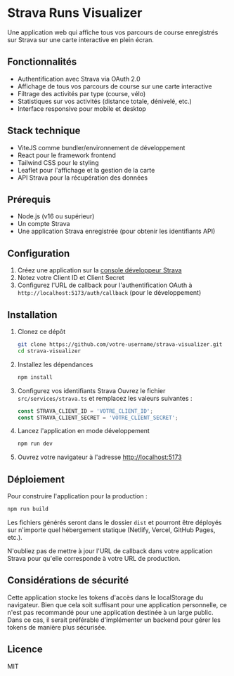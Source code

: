 # Strava Runs Visualizer

Une application web qui affiche tous vos parcours de course enregistrés sur Strava sur une carte interactive en plein écran.

## Fonctionnalités

- Authentification avec Strava via OAuth 2.0
- Affichage de tous vos parcours de course sur une carte interactive
- Filtrage des activités par type (course, vélo)
- Statistiques sur vos activités (distance totale, dénivelé, etc.)
- Interface responsive pour mobile et desktop

## Stack technique

- ViteJS comme bundler/environnement de développement
- React pour le framework frontend
- Tailwind CSS pour le styling
- Leaflet pour l'affichage et la gestion de la carte
- API Strava pour la récupération des données

## Prérequis

- Node.js (v16 ou supérieur)
- Un compte Strava
- Une application Strava enregistrée (pour obtenir les identifiants API)

## Configuration

1. Créez une application sur la [console développeur Strava](https://www.strava.com/settings/api)
2. Notez votre Client ID et Client Secret
3. Configurez l'URL de callback pour l'authentification OAuth à `http://localhost:5173/auth/callback` (pour le développement)

## Installation

1. Clonez ce dépôt
   ```bash
   git clone https://github.com/votre-username/strava-visualizer.git
   cd strava-visualizer
   ```

2. Installez les dépendances
   ```bash
   npm install
   ```

3. Configurez vos identifiants Strava
   Ouvrez le fichier `src/services/strava.ts` et remplacez les valeurs suivantes :
   ```typescript
   const STRAVA_CLIENT_ID = 'VOTRE_CLIENT_ID';
   const STRAVA_CLIENT_SECRET = 'VOTRE_CLIENT_SECRET';
   ```

4. Lancez l'application en mode développement
   ```bash
   npm run dev
   ```

5. Ouvrez votre navigateur à l'adresse [http://localhost:5173](http://localhost:5173)

## Déploiement

Pour construire l'application pour la production :

```bash
npm run build
```

Les fichiers générés seront dans le dossier `dist` et pourront être déployés sur n'importe quel hébergement statique (Netlify, Vercel, GitHub Pages, etc.).

N'oubliez pas de mettre à jour l'URL de callback dans votre application Strava pour qu'elle corresponde à votre URL de production.

## Considérations de sécurité

Cette application stocke les tokens d'accès dans le localStorage du navigateur. Bien que cela soit suffisant pour une application personnelle, ce n'est pas recommandé pour une application destinée à un large public. Dans ce cas, il serait préférable d'implémenter un backend pour gérer les tokens de manière plus sécurisée.

## Licence

MIT
